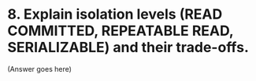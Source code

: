 # 8. Explain isolation levels (READ COMMITTED, REPEATABLE READ, SERIALIZABLE) and their trade-offs.

(Answer goes here)
